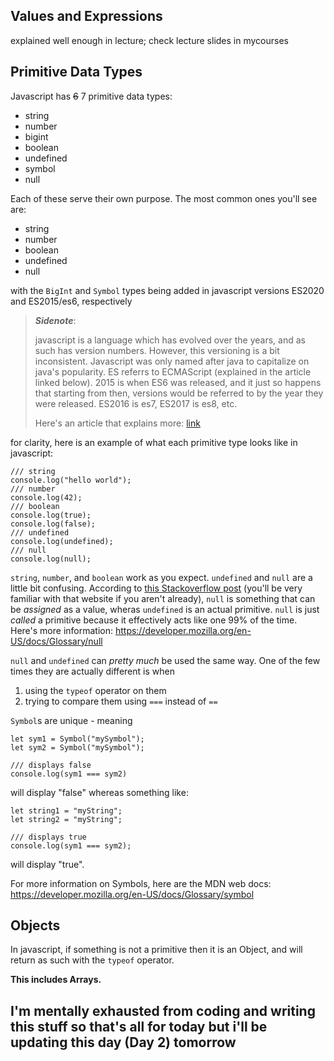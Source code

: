 ## Values and Expressions 

explained well enough in lecture; check lecture slides in mycourses

## Primitive Data Types

Javascript has ~~6~~ 7 primitive data types:

- string
- number
- bigint
- boolean
- undefined
- symbol
- null

Each of these serve their own purpose. The most common ones you'll see are:

- string
- number
- boolean
- undefined
- null

with the `BigInt` and `Symbol` types being added in javascript versions ES2020 and ES2015/es6, respectively

> ***Sidenote***: 
> 
> javascript is a language which has evolved over the years, and as such has version numbers. However, this versioning is a bit inconsistent. Javascript was only named after java to capitalize on java's popularity. ES referrs to ECMAScript (explained in the article linked below). 2015 is when ES6 was released, and it just so happens that starting from then, versions would be referred to by the year they were released. ES2016 is es7, ES2017 is es8, etc.
> 
> Here's an article that explains more: [link](https://codeburst.io/javascript-wtf-is-es6-es8-es-2017-ecmascript-dca859e4821c)

for clarity, here is an example of what each primitive type looks like in javascript:

```js-interactive
/// string
console.log("hello world");
/// number
console.log(42);
/// boolean
console.log(true);
console.log(false);
/// undefined
console.log(undefined);
/// null
console.log(null);
```

`string`, `number`, and `boolean` work as you expect. `undefined` and `null` are a little bit confusing. According to [this Stackoverflow post](https://stackoverflow.com/questions/5076944/what-is-the-difference-between-null-and-undefined-in-javascript) (you'll be very familiar with that website if you aren't already), `null` is something that can be *assigned* as a value, wheras `undefined` is an actual primitive. `null` is just *called* a primitive because it effectively acts like one 99% of the time. Here's more information: https://developer.mozilla.org/en-US/docs/Glossary/null

`null` and `undefined` can *pretty much* be used the same way. One of the few times they are actually different is when

1. using the `typeof` operator on them
2. trying to compare them using `===` instead of `==`

`Symbol`s are unique - meaning

```js-interactive
let sym1 = Symbol("mySymbol");
let sym2 = Symbol("mySymbol");

/// displays false
console.log(sym1 === sym2)
```

will display "false" whereas something like:

```js-interactive
let string1 = "myString";
let string2 = "myString";

/// displays true
console.log(sym1 === sym2);
```

will display "true".

For more information on Symbols, here are the MDN web docs: https://developer.mozilla.org/en-US/docs/Glossary/symbol

## Objects

In javascript, if something is not a primitive then it is an Object, and will return as such with the `typeof` operator. 

**This includes Arrays.**

## I'm mentally exhausted from coding and writing this stuff so that's all for today but i'll be updating this day (Day 2) tomorrow

